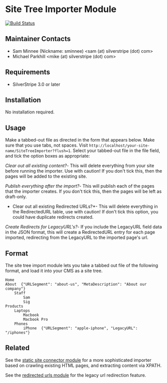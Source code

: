 # Site Tree Importer Module

[![Build Status](https://secure.travis-ci.org/silverstripe-labs/silverstripe-sitetreeimporter.png?branch=master)](http://travis-ci.org/silverstripe-labs/silverstripe-sitetreeimporter)

## Maintainer Contacts

 * Sam Minnee (Nickname: sminnee)
   <sam (at) silverstripe (dot) com>
 * Michael Parkhill
   <mike (at) silverstripe (dot) com>

## Requirements

 * SilverStripe 3.0 or later

## Installation

No installation required.

## Usage

Make a tabbed-out file as directed in the form that appears below. Make sure that you use tabs, not spaces.
Visit `http://localhost/your-site-name/SiteTreeImporter?flush=1`.
Select your tabbed-out file in the file field, and tick the option boxes as appropriate:

*Clear out all existing content?*- This will delete everything from your site before running the importer.
Use with caution! If you don't tick this, then the pages will be added to the existing site.

*Publish everything after the import?*- This will publish each of the pages that the importer creates.
If you don't tick this, then the pages will be left as draft-only.

* Clear out all existing Redirected URLs?*- This will delete everything in the RedirectedURL table, use with caution!
If don't tick this option, you could have duplicate redirects created.

*Create Redirects for LegacyURL's?*- If you include the LegacyURL field data in the JSON format, this will create
a RedirectedURL entry for each page imported, redirecting from the LegacyURL to the imported page's url.


## Format

The site tree import module lets you take a tabbed out file of the following format,
and load it into your CMS as a site tree.

	Home
	About  {"URLSegment": "about-us", "MetaDescription": "About our company"}
		Staff
			Sam
			Sig
	Products
		Laptops
			Macbook
			Macbook Pro
		Phones
			iPhone  {"URLSegment": "apple-iphone", "LegacyURL": "/iphones"}

## Related

See the [static site connector module](http://addons.silverstripe.org/add-ons/silverstripe/staticsiteconnector) for a more sophisticated
importer based on crawling existing HTML pages, and extracting content via XPATH.

See the [redirected urls module](http://addons.silverstripe.org/add-ons/silverstripe/redirectedurls) for the
legacy url redirection feature.
